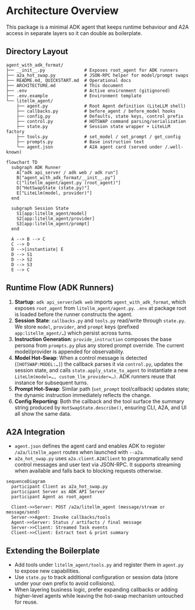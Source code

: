 # Architecture Overview

This package is a minimal ADK agent that keeps runtime behaviour and A2A access in separate layers so it can double as boilerplate.

## Directory Layout

```text
agent_with_adk_format/
├── __init__.py               # Exposes root_agent for ADK runners
├── a2a_hot_swap.py           # JSON-RPC helper for model/prompt swaps
├── README.md, QUICKSTART.md  # Operational docs
├── ARCHITECTURE.md           # This document
├── .env                      # Active environment (gitignored)
├── .env.example              # Environment template
└── litellm_agent/
    ├── agent.py              # Root Agent definition (LiteLLM shell)
    ├── callbacks.py          # before_agent / before_model hooks
    ├── config.py             # Defaults, state keys, control prefix
    ├── control.py            # HOTSWAP command parsing/serialization
    ├── state.py              # Session state wrapper + LiteLLM factory
    ├── tools.py              # set_model / set_prompt / get_config
    ├── prompts.py            # Base instruction text
    └── agent.json            # A2A agent card (served under /.well-known)
```

```mermaid
flowchart TD
  subgraph ADK Runner
    A["adk api_server / adk web / adk run"]
    B["agent_with_adk_format/__init__.py"]
    C["litellm_agent/agent.py (root_agent)"]
    D["HotSwapState (state.py)"]
    E["LiteLlm(model, provider)"]
  end

  subgraph Session State
    S1[app:litellm_agent/model]
    S2[app:litellm_agent/provider]
    S3[app:litellm_agent/prompt]
  end

  A --> B --> C
  C --> D
  D -->|instantiate| E
  D --> S1
  D --> S2
  D --> S3
  E --> C
```

## Runtime Flow (ADK Runners)

1. **Startup**: `adk api_server`/`adk web` imports `agent_with_adk_format`, which exposes `root_agent` from `litellm_agent/agent.py`. `.env` at package root is loaded before the runner constructs the agent.
2. **Session State**: `callbacks.py` and `tools.py` read/write through `state.py`. We store `model`, `provider`, and `prompt` keys (prefixed `app:litellm_agent/…`) which persist across turns.
3. **Instruction Generation**: `provide_instruction` composes the base persona from `prompts.py` plus any stored prompt override. The current model/provider is appended for observability.
4. **Model Hot-Swap**: When a control message is detected (`[HOTSWAP:MODEL:…]`) the callback parses it via `control.py`, updates the session state, and calls `state.apply_state_to_agent` to instantiate a new `LiteLlm(model=…, custom_llm_provider=…)`. ADK runners reuse that instance for subsequent turns.
5. **Prompt Hot-Swap**: Similar path (`set_prompt` tool/callback) updates state; the dynamic instruction immediately reflects the change.
6. **Config Reporting**: Both the callback and the tool surface the summary string produced by `HotSwapState.describe()`, ensuring CLI, A2A, and UI all show the same data.

## A2A Integration

- `agent.json` defines the agent card and enables ADK to register `/a2a/litellm_agent` routes when launched with `--a2a`.
- `a2a_hot_swap.py` uses `a2a.client.A2AClient` to programmatically send control messages and user text via JSON-RPC. It supports streaming when available and falls back to blocking requests otherwise.

```mermaid
sequenceDiagram
  participant Client as a2a_hot_swap.py
  participant Server as ADK API Server
  participant Agent as root_agent

  Client->>Server: POST /a2a/litellm_agent (message/stream or message/send)
  Server->>Agent: Invoke callbacks/tools
  Agent->>Server: Status / artifacts / final message
  Server->>Client: Streamed Task events
  Client->>Client: Extract text & print summary
```

## Extending the Boilerplate

- Add tools under `litellm_agent/tools.py` and register them in `agent.py` to expose new capabilities.
- Use `state.py` to track additional configuration or session data (store under your own prefix to avoid collisions).
- When layering business logic, prefer expanding callbacks or adding higher-level agents while leaving the hot-swap mechanism untouched for reuse.

